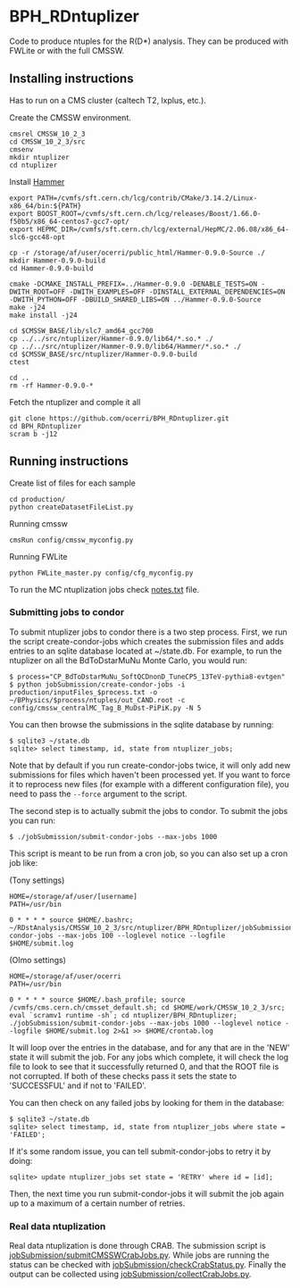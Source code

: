 # BPH_RDntuplizer

Code to produce ntuples for the R(D*) analysis. They can be produced with FWLite or with the full CMSSW.

## Installing instructions
Has to run on a CMS cluster (caltech T2, lxplus, etc.).

Create the CMSSW environment.
```
cmsrel CMSSW_10_2_3
cd CMSSW_10_2_3/src
cmsenv
mkdir ntuplizer
cd ntuplizer
```

Install [Hammer](https://gitlab.com/mpapucci/Hammer/-/tree/master)
```
export PATH=/cvmfs/sft.cern.ch/lcg/contrib/CMake/3.14.2/Linux-x86_64/bin:${PATH}
export BOOST_ROOT=/cvmfs/sft.cern.ch/lcg/releases/Boost/1.66.0-f50b5/x86_64-centos7-gcc7-opt/
export HEPMC_DIR=/cvmfs/sft.cern.ch/lcg/external/HepMC/2.06.08/x86_64-slc6-gcc48-opt

cp -r /storage/af/user/ocerri/public_html/Hammer-0.9.0-Source ./
mkdir Hammer-0.9.0-build
cd Hammer-0.9.0-build

cmake -DCMAKE_INSTALL_PREFIX=../Hammer-0.9.0 -DENABLE_TESTS=ON -DWITH_ROOT=OFF -DWITH_EXAMPLES=OFF -DINSTALL_EXTERNAL_DEPENDENCIES=ON -DWITH_PYTHON=OFF -DBUILD_SHARED_LIBS=ON ../Hammer-0.9.0-Source
make -j24
make install -j24

cd $CMSSW_BASE/lib/slc7_amd64_gcc700
cp ../../src/ntuplizer/Hammer-0.9.0/lib64/*.so.* ./
cp ../../src/ntuplizer/Hammer-0.9.0/lib64/Hammer/*.so.* ./
cd $CMSSW_BASE/src/ntuplizer/Hammer-0.9.0-build
ctest

cd ..
rm -rf Hammer-0.9.0-*
```


Fetch the ntuplizer and comple it all
```
git clone https://github.com/ocerri/BPH_RDntuplizer.git
cd BPH_RDntuplizer
scram b -j12
```

## Running instructions

Create list of files for each sample

```
cd production/
python createDatasetFileList.py
```


Running cmssw
```
cmsRun config/cmssw_myconfig.py
```

Running FWLite
```
python FWLite_master.py config/cfg_myconfig.py
```

To run the MC ntuplization jobs check [notes.txt](jobSubmission/notes.txt) file.

### Submitting jobs to condor

To submit ntuplizer jobs to condor there is a two step process. First, we run
the script create-condor-jobs which creates the submission files and adds
entries to an sqlite database located at ~/state.db. For example, to run the
ntuplizer on all the BdToDstarMuNu Monte Carlo, you would run:

```console
$ process="CP_BdToDstarMuNu_SoftQCDnonD_TuneCP5_13TeV-pythia8-evtgen"
$ python jobSubmission/create-condor-jobs -i production/inputFiles_$process.txt -o ~/BPhysics/$process/ntuples/out_CAND.root -c config/cmssw_centralMC_Tag_B_MuDst-PiPiK.py -N 5
```

You can then browse the submissions in the sqlite database by running:

```console
$ sqlite3 ~/state.db
sqlite> select timestamp, id, state from ntuplizer_jobs;
```

Note that by default if you run create-condor-jobs twice, it will only add new
submissions for files which haven't been processed yet. If you want to force it
to reprocess new files (for example with a different configuration file), you
need to pass the `--force` argument to the script.

The second step is to actually submit the jobs to condor. To submit the jobs you can run:

```console
$ ./jobSubmission/submit-condor-jobs --max-jobs 1000
```

This script is meant to be run from a cron job, so you can also set up a cron job like:

(Tony settings)
```
HOME=/storage/af/user/[username]
PATH=/usr/bin

0 * * * * source $HOME/.bashrc; ~/RDstAnalysis/CMSSW_10_2_3/src/ntuplizer/BPH_RDntuplizer/jobSubmission/submit-condor-jobs --max-jobs 100 --loglevel notice --logfile $HOME/submit.log
```

(Olmo settings)
```
HOME=/storage/af/user/ocerri
PATH=/usr/bin

0 * * * * source $HOME/.bash_profile; source /cvmfs/cms.cern.ch/cmsset_default.sh; cd $HOME/work/CMSSW_10_2_3/src; eval `scramv1 runtime -sh`; cd ntuplizer/BPH_RDntuplizer; ./jobSubmission/submit-condor-jobs --max-jobs 1000 --loglevel notice --logfile $HOME/submit.log 2>&1 >> $HOME/crontab.log
```

It will loop over the entries in the database, and for any that are in the
'NEW' state it will submit the job. For any jobs which complete, it will check
the log file to look to see that it successfully returned 0, and that the ROOT
file is not corrupted. If both of these checks pass it sets the state to
'SUCCESSFUL' and if not to 'FAILED'.

You can then check on any failed jobs by looking for them in the database:

```console
$ sqlite3 ~/state.db
sqlite> select timestamp, id, state from ntuplizer_jobs where state = 'FAILED';
```

If it's some random issue, you can tell submit-condor-jobs to retry it by doing:

```console
sqlite> update ntuplizer_jobs set state = 'RETRY' where id = [id];
```

Then, the next time you run submit-condor-jobs it will submit the job again up
to a maximum of a certain number of retries.

### Real data ntuplization

Real data ntuplization is done through CRAB. The submission script is [jobSubmission/submitCMSSWCrabJobs.py](jobSubmission/submitCMSSWCrabJobs.py).
While jobs are running the status can be checked with [jobSubmission/checkCrabStatus.py](jobSubmission/checkCrabStatus.py).
Finally the output can be collected using [jobSubmission/collectCrabJobs.py](jobSubmission/collectCrabJobs.py).
